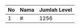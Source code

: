 | No | Nama            | Jumlah Level |
|----|-----------------|--------------|
| 1  | #    |    1256        |
